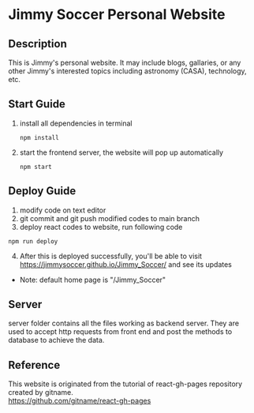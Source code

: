 # Jimmy Soccer Personal Website
## Description
This is Jimmy's personal website. It may include blogs, gallaries, or any other Jimmy's interested topics including astronomy (CASA), technology, etc.
## Start Guide
1. install all dependencies in terminal
    ```
    npm install
    ```
2. start the frontend server, the website will pop up automatically
   ```
   npm start
   ```
## Deploy Guide
1. modify code on text editor
2. git commit and git push modified codes to main branch
3. deploy react codes to website, run following code
```
npm run deploy
```
4. After this is deployed successfully, you'll be able to visit https://jimmysoccer.github.io/Jimmy_Soccer/ and see its updates

* Note: default home page is "/Jimmy_Soccer"

## Server
server folder contains all the files working as backend server. They are used to accept http requests from front end and post the methods to database to achieve the data.

## Reference
This website is originated from the tutorial of react-gh-pages repository created by gitname.<br>
https://github.com/gitname/react-gh-pages
